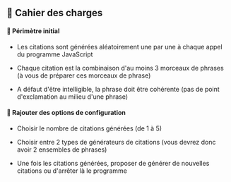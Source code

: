 ## 📝 Cahier des charges

#### 🚩 Périmètre initial

- Les citations sont générées aléatoirement une par une à chaque appel du programme JavaScript

- Chaque citation est la combinaison d'au moins 3 morceaux de phrases (à vous de préparer ces morceaux de phrase)

- A défaut d'être intelligible, la phrase doit être cohérente (pas de point d'exclamation au milieu d'une phrase)

#### 🚩 Rajouter des options de configuration

- Choisir le nombre de citations générées (de 1 à 5)

- Choisir entre 2 types de générateurs de citations (vous devrez donc avoir 2 ensembles de phrases)

- Une fois les citations générées, proposer de générer de nouvelles citations ou d'arrêter là le programme
